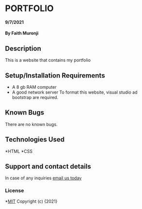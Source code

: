 # PORTFOLIO
#### 9/7/2021
#### By Faith Muronji
## Description
This is a website that contains my portfolio
## Setup/Installation Requirements
* A 8 gb RAM computer
* A good network server
To format this website, visual studio ad bootstrap are required.
## Known Bugs
There are no known bugs.
## Technologies Used
*HTML
*CSS
## Support and contact details
In case of any inquiries <a href="mailto: faith.muronji@student.moringaschool.com">email us today</a>
### License
*[MIT]()
Copyright (c) {2021}